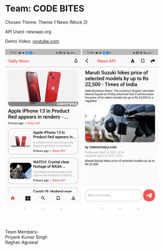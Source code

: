 # Team: CODE BITES

Chosen Theme: Theme 1 News (Mock 2)

API Used: newsapi.org

Demo Video: <a href='https://youtu.be/x3xvJRMFODo'>youtube.com</a>
<br><br>
<img src="./images/output1.jpeg" width="49%" height="auto"> <img src="./images/output2.jpeg" width="49%" height="auto">

<br><br>
Team Members-<br>
Priyank Kumar Singh<br>
Raghav Agrawal
